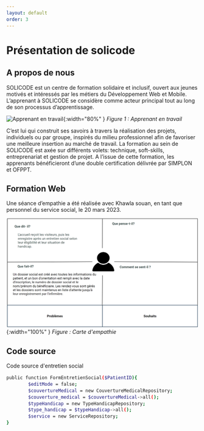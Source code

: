 ```yaml
---
layout: default
order: 3
---
```


# Présentation de solicode

<!-- new slide -->

## A propos de nous

SOLICODE est un centre de formation solidaire et inclusif, ouvert aux jeunes motivés et intéressés par les métiers du Développement Web et Mobile. L’apprenant à SOLICODE se considère comme acteur principal tout au long de son processus d’apprentissage. 

![Apprenant en travail](./images/apprenant-en-travail.jpg){:width="80%"  }
*Figure 1 : Apprenant en travail*

<!-- note -->


C’est lui qui construit ses savoirs à travers la réalisation des projets, individuels ou par groupe, inspirés du milieu professionnel afin de favoriser une meilleure insertion au marché de travail. La formation au sein de SOLICODE est axée sur différents volets: technique, soft-skills, entreprenariat et gestion de projet. A l’issue de cette formation, les apprenants bénéficieront d’une double certification délivrée par SIMPLON et OFPPT.


## Formation Web

Une séance d’empathie a été réalisée avec Khawla souan, en tant que personnel du service social, le 20 mars 2023.

![service social Carte d'empathie](./images/service-social.png){:width="100%"  }
*Figure : Carte d'empathie*


## Code source 

Code source d'entretien social

```bash
public function FormEntretienSocial($PatientID){
        $editMode = false; 
        $couvertureMedical = new CouvertureMedicalRepository;
        $couverture_medical = $couvertureMedical->all();
        $typeHandicap = new TypeHandicapRepository;
        $type_handicap = $typeHandicap->all();
        $service = new ServiceRepository;
}

```

